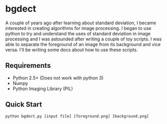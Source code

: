 bgdect
======

A couple of years ago after learning about standard deviation, I became interested in creating algorithms for image processing.
I began to use python to try and understand the uses of standard deviation in image processing and I was astounded after writing
a couple of toy scripts. I was able to separate the foreground of an image from its background and vice versa. I'll be writing some
docs about how to use these scripts.

## Requirements
- Python  2.5+ (Does not work with python 3)
- Numpy
- Python Imaging Library (PIL)

## Quick Start
```
python bgdect.py [input file] [foreground.png] [background.png] 
```
